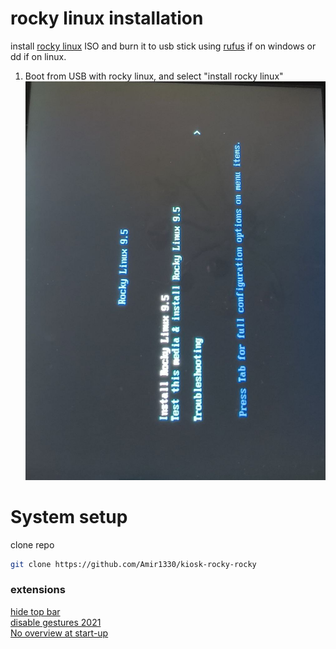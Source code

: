 
# rocky linux installation 


install [rocky linux](https://download.rockylinux.org/pub/rocky/9/isos/x86_64/Rocky-9.5-x86_64-dvd.iso) ISO and burn it to usb stick using [rufus](https://github.com/pbatard/rufus/releases/download/v4.7/rufus-4.7p.exe) if on windows or dd if on linux. <br>

1. Boot from USB with rocky linux, and select "install rocky linux" <br>
![boot](screenshots/photo_49_2025-05-11_22-23-29.jpg)







# System setup

clone repo
```bash
git clone https://github.com/Amir1330/kiosk-rocky-rocky
```


### extensions <br>
[hide top bar](https://extensions.gnome.org/extension/545/hide-top-bar/)  <br>
[disable gestures 2021](https://extensions.gnome.org/extension/4049/disable-gestures-2021/)  <br>
[No overview at start-up](https://extensions.gnome.org/extension/4099/no-overview/)  <br> 



